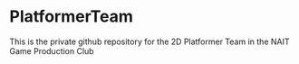 # PlatformerTeam
This is the private github repository for the 2D Platformer Team in the NAIT Game Production Club
